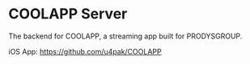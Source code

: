 # COOLAPP Server

The backend for COOLAPP, a streaming app built for PRODYSGROUP.

iOS App: https://github.com/u4pak/COOLAPP
